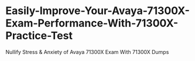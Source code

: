 # Easily-Improve-Your-Avaya-71300X-Exam-Performance-With-71300X-Practice-Test
Nullify Stress &amp; Anxiety of Avaya 71300X Exam With 71300X Dumps
